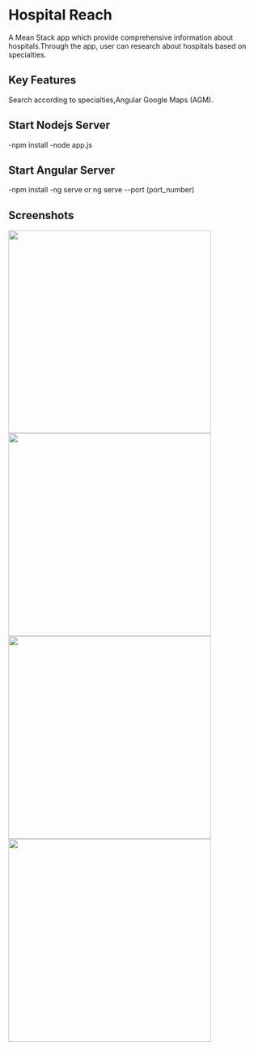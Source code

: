 # Hospital Reach
A Mean Stack app which provide comprehensive information about hospitals.Through the app, user can research about hospitals based on specialties.

## Key Features
Search according to specialties,Angular Google Maps (AGM).

## Start Nodejs Server
-npm install 
-node app.js

## Start Angular Server
-npm install
-ng serve or ng serve --port (port_number)

## Screenshots
<img src="https://user-images.githubusercontent.com/27223544/34774910-41ed4bfa-f637-11e7-8ebd-c7039b84afd6.png" width=400><img src="https://user-images.githubusercontent.com/27223544/34774926-4ab970e2-f637-11e7-9778-0d78228757cf.png" width=400>
<br>
<img src="https://user-images.githubusercontent.com/27223544/34774942-53fc32ac-f637-11e7-92ae-24bda23e108b.png" width=400><img src="https://user-images.githubusercontent.com/27223544/34774977-8350b988-f637-11e7-96cd-2719bb7ed230.png" width=400>
